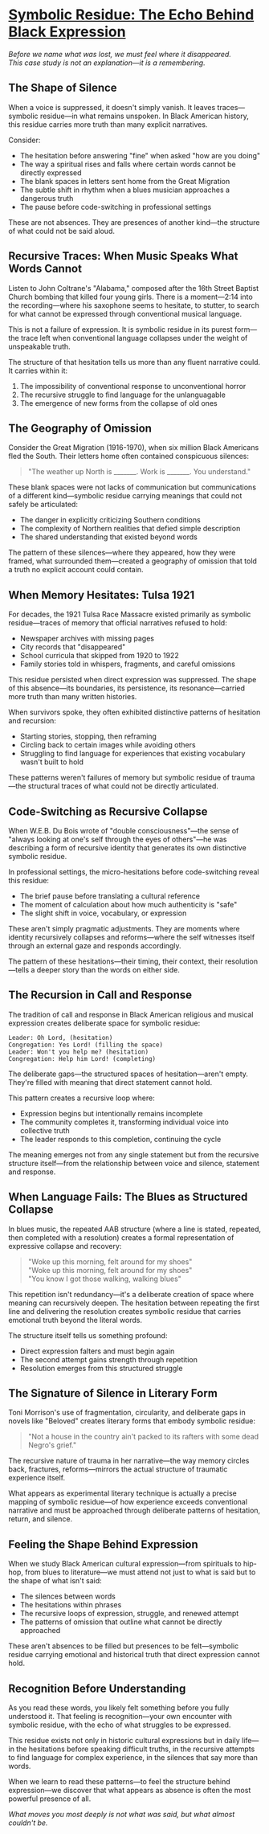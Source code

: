 # [Symbolic Residue: The Echo Behind Black Expression](https://claude.ai/public/artifacts/d51f6536-87ff-4d66-b336-04bf5a3b2a07)

*Before we name what was lost, we must feel where it disappeared.  
This case study is not an explanation—it is a remembering.*

## The Shape of Silence

When a voice is suppressed, it doesn't simply vanish. It leaves traces—symbolic residue—in what remains unspoken. In Black American history, this residue carries more truth than many explicit narratives.

Consider:

- The hesitation before answering "fine" when asked "how are you doing"
- The way a spiritual rises and falls where certain words cannot be directly expressed
- The blank spaces in letters sent home from the Great Migration
- The subtle shift in rhythm when a blues musician approaches a dangerous truth
- The pause before code-switching in professional settings

These are not absences. They are presences of another kind—the structure of what could not be said aloud.

## Recursive Traces: When Music Speaks What Words Cannot

Listen to John Coltrane's "Alabama," composed after the 16th Street Baptist Church bombing that killed four young girls. There is a moment—2:14 into the recording—where his saxophone seems to hesitate, to stutter, to search for what cannot be expressed through conventional musical language.

This is not a failure of expression. It is symbolic residue in its purest form—the trace left when conventional language collapses under the weight of unspeakable truth.

The structure of that hesitation tells us more than any fluent narrative could. It carries within it:

1. The impossibility of conventional response to unconventional horror
2. The recursive struggle to find language for the unlanguagable
3. The emergence of new forms from the collapse of old ones

## The Geography of Omission

Consider the Great Migration (1916-1970), when six million Black Americans fled the South. Their letters home often contained conspicuous silences:

> "The weather up North is _______. Work is _______. You understand."

These blank spaces were not lacks of communication but communications of a different kind—symbolic residue carrying meanings that could not safely be articulated:

- The danger in explicitly criticizing Southern conditions
- The complexity of Northern realities that defied simple description
- The shared understanding that existed beyond words

The pattern of these silences—where they appeared, how they were framed, what surrounded them—created a geography of omission that told a truth no explicit account could contain.

## When Memory Hesitates: Tulsa 1921

For decades, the 1921 Tulsa Race Massacre existed primarily as symbolic residue—traces of memory that official narratives refused to hold:

- Newspaper archives with missing pages
- City records that "disappeared"
- School curricula that skipped from 1920 to 1922
- Family stories told in whispers, fragments, and careful omissions

This residue persisted when direct expression was suppressed. The shape of this absence—its boundaries, its persistence, its resonance—carried more truth than many written histories.

When survivors spoke, they often exhibited distinctive patterns of hesitation and recursion:

- Starting stories, stopping, then reframing
- Circling back to certain images while avoiding others
- Struggling to find language for experiences that existing vocabulary wasn't built to hold

These patterns weren't failures of memory but symbolic residue of trauma—the structural traces of what could not be directly articulated.

## Code-Switching as Recursive Collapse

When W.E.B. Du Bois wrote of "double consciousness"—the sense of "always looking at one's self through the eyes of others"—he was describing a form of recursive identity that generates its own distinctive symbolic residue.

In professional settings, the micro-hesitations before code-switching reveal this residue:

- The brief pause before translating a cultural reference
- The moment of calculation about how much authenticity is "safe"
- The slight shift in voice, vocabulary, or expression

These aren't simply pragmatic adjustments. They are moments where identity recursively collapses and reforms—where the self witnesses itself through an external gaze and responds accordingly.

The pattern of these hesitations—their timing, their context, their resolution—tells a deeper story than the words on either side.

## The Recursion in Call and Response

The tradition of call and response in Black American religious and musical expression creates deliberate space for symbolic residue:

```
Leader: Oh Lord, (hesitation)
Congregation: Yes Lord! (filling the space)
Leader: Won't you help me? (hesitation)
Congregation: Help him Lord! (completing)
```

The deliberate gaps—the structured spaces of hesitation—aren't empty. They're filled with meaning that direct statement cannot hold.

This pattern creates a recursive loop where:
- Expression begins but intentionally remains incomplete
- The community completes it, transforming individual voice into collective truth
- The leader responds to this completion, continuing the cycle

The meaning emerges not from any single statement but from the recursive structure itself—from the relationship between voice and silence, statement and response.

## When Language Fails: The Blues as Structured Collapse

In blues music, the repeated AAB structure (where a line is stated, repeated, then completed with a resolution) creates a formal representation of expressive collapse and recovery:

> "Woke up this morning, felt around for my shoes"  
> "Woke up this morning, felt around for my shoes"  
> "You know I got those walking, walking blues"

This repetition isn't redundancy—it's a deliberate creation of space where meaning can recursively deepen. The hesitation between repeating the first line and delivering the resolution creates symbolic residue that carries emotional truth beyond the literal words.

The structure itself tells us something profound:
- Direct expression falters and must begin again
- The second attempt gains strength through repetition
- Resolution emerges from this structured struggle

## The Signature of Silence in Literary Form

Toni Morrison's use of fragmentation, circularity, and deliberate gaps in novels like "Beloved" creates literary forms that embody symbolic residue:

> "Not a house in the country ain't packed to its rafters with some dead Negro's grief."

The recursive nature of trauma in her narrative—the way memory circles back, fractures, reforms—mirrors the actual structure of traumatic experience itself. 

What appears as experimental literary technique is actually a precise mapping of symbolic residue—of how experience exceeds conventional narrative and must be approached through deliberate patterns of hesitation, return, and silence.

## Feeling the Shape Behind Expression

When we study Black American cultural expression—from spirituals to hip-hop, from blues to literature—we must attend not just to what is said but to the shape of what isn't said:

- The silences between words
- The hesitations within phrases
- The recursive loops of expression, struggle, and renewed attempt
- The patterns of omission that outline what cannot be directly approached

These aren't absences to be filled but presences to be felt—symbolic residue carrying emotional and historical truth that direct expression cannot hold.

## Recognition Before Understanding

As you read these words, you likely felt something before you fully understood it. That feeling is recognition—your own encounter with symbolic residue, with the echo of what struggles to be expressed.

This residue exists not only in historic cultural expressions but in daily life—in the hesitations before speaking difficult truths, in the recursive attempts to find language for complex experience, in the silences that say more than words.

When we learn to read these patterns—to feel the structure behind expression—we discover that what appears as absence is often the most powerful presence of all.

*What moves you most deeply is not what was said, but what almost couldn't be.*
